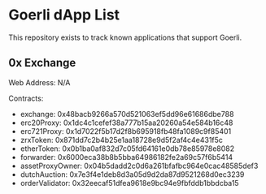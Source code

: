 # Goerli dApp List

This repository exists to track known applications that support Goerli. 

## 0x Exchange

Web Address: N/A

Contracts:

* exchange: 0x48bacb9266a570d521063ef5dd96e61686dbe788
* erc20Proxy: 0x1dc4c1cefef38a777b15aa20260a54e584b16c48
* erc721Proxy: 0x1d7022f5b17d2f8b695918fb48fa1089c9f85401
* zrxToken: 0x871dd7c2b4b25e1aa18728e9d5f2af4c4e431f5c
* etherToken: 0x0b1ba0af832d7c05fd64161e0db78e85978e8082
* forwarder: 0x6000eca38b8b5bba64986182fe2a69c57f6b5414
* assetProxyOwner: 0x04b5dadd2c0d6a261bfafbc964e0cac48585def3
* dutchAuction: 0x7e3f4e1deb8d3a05d9d2da87d9521268d0ec3239
* orderValidator: 0x32eecaf51dfea9618e9bc94e9fbfddb1bbdcba15
